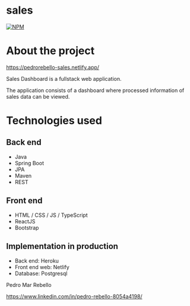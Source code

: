 # sales
[![NPM](https://img.shields.io/npm/l/react?color=%23da5c5c)](https://github.com/pedrorebello/sales/blob/main/LICENSE) 

# About the project

https://pedrorebello-sales.netlify.app/

Sales Dashboard is a fullstack web application. 

The application consists of a dashboard where processed information of sales data can be viewed.

# Technologies used
## Back end
- Java
- Spring Boot
- JPA
- Maven
- REST

## Front end
- HTML / CSS / JS / TypeScript
- ReactJS
- Bootstrap

## Implementation in production
- Back end: Heroku
- Front end web: Netlify
- Database: Postgresql

Pedro Mar Rebello

https://www.linkedin.com/in/pedro-rebello-8054a4198/
